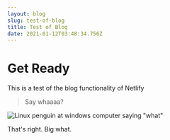 ```yaml
---
layout: blog
slug: test-of-blog
title: Test of Blog
date: 2021-01-12T03:48:34.756Z
---
```

# Get Ready

This is a test of the blog functionality of Netlify

> Say whaaaa?

![Linux penguin at windows computer saying "what"](/uploads/penguin.jpg "Penguin")

That's right. Big what.